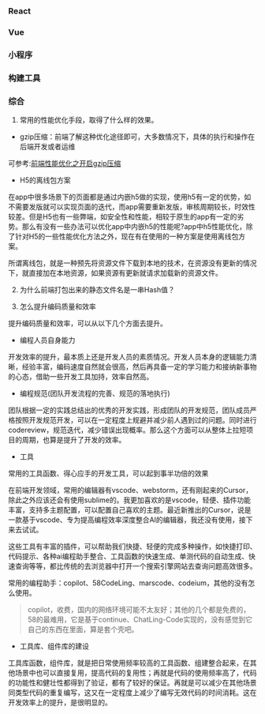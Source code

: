 ### React


### Vue


### 小程序

### 构建工具


### 综合

1. 常用的性能优化手段，取得了什么样的效果。

- gzip压缩：前端了解这种优化途径即可，大多数情况下，具体的执行和操作在后端开发或者运维

可参考:[前端性能优化之开启gzip压缩](./性能优化/前端性能优化之开启gzip.md)

- H5的离线包方案

在app中很多场景下的页面都是通过内嵌h5做的实现，使用h5有一定的优势，如不需要发版就可以实现页面的迭代，而app需要重新发版，审核周期较长，时效性较差。但是H5也有一些弊端，如安全性和性能，相较于原生的app有一定的劣势。那么有没有一些办法可以优化app中内嵌h5的性能呢?app中h5性能优化，除了针对H5的一些性能优化方法之外，现在有在使用的一种方案是使用离线包方案。

所谓离线包，就是一种预先将资源文件下载到本地的技术，在资源没有更新的情况下，就直接加在本地资源，如果资源有更新就请求加载新的资源文件。


2. 为什么前端打包出来的静态文件名是一串Hash值？

3. 怎么提升编码质量和效率

提升编码质量和效率，可以从以下几个方面去提升。

- 编程人员自身能力

开发效率的提升，最本质上还是开发人员的素质情况。开发人员本身的逻辑能力清晰，经验丰富，编码速度自然就会很高，然后再具备一定的学习能力和接纳新事物的心态，借助一些开发工具加持，效率自然高。

- 编程规范(团队开发流程的完善、规范的落地执行)

团队根据一定的实践总结出的优秀的开发实践，形成团队的开发规范，团队成员严格按照开发规范开发，可以在一定程度上规避并减少前人遇到过的问题。同时进行codereview，规范迭代，减少错误出现概率。那么这个方面可以从整体上拉短项目的周期，也算是提升了开发的效率。

- 工具

常用的工具函数、得心应手的开发工具，可以起到事半功倍的效果

在前端开发领域，常用的编辑器有vscode、webstorm，还有刚起来的Cursor，除此之外应该还会有使用sublime的。我更加喜欢的是vscode，轻便、插件功能丰富，支持多主题配置，可以配置自己喜欢的主题。最近新推出的Cursor，说是一款基于vscode、专为提高编程效率深度整合AI的编辑器，我还没有使用，接下来去试试。

这些工具有丰富的插件，可以帮助我们快捷、轻便的完成多种操作，如快捷打印、代码提示、各种ai编程助手整合、工具函数的快速生成、单测代码的自动生成、快速查询等等，都比传统的去浏览器中打开一个搜索引擎网站去查询问题高效很多。

常用的编程助手：copilot、58CodeLing、marscode、codeium，其他的没有怎么使用。

> copilot，收费，国内的网络环境可能不太友好；其他的几个都是免费的，58的最难用，它是基于continue、ChatLing-Code实现的，没有感觉到它自己的东西在里面，算是套个壳吧。

- 工具库、组件库的建设

工具库函数，组件库，就是把日常使用频率较高的工具函数、组建整合起来，在其他场景中也可以直接复用，提高代码的复用性；再就是代码的使用频率高了，代码的功能性和健壮性都得到了验证，都有了较好的保证。再就是可以减少在其他场景同类型代码的重复编写，这又在一定程度上减少了编写无效代码的时间消耗。这在开发效率上的提升，是很明显的。